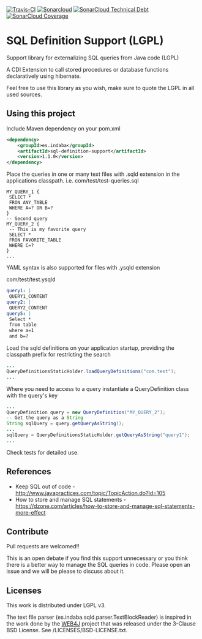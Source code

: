 

[![Travis-CI](https://travis-ci.org/IndabaConsultores/sql-definition-support.svg?branch=master)](https://travis-ci.org/IndabaConsultores/sql-definition-support) [![Sonarcloud](https://sonarcloud.io/api/badges/gate?key=es.indaba:sql-definition-support)](https://sonarcloud.io/dashboard?id=es.indaba:sql-definition-support) [![SonarCloud Technical Debt](https://sonarcloud.io/api/badges/measure?key=es.indaba:sql-definition-support&metric=sqale_debt_ratio)](https://sonarcloud.io/dashboard?id=es.indaba:sql-definition-support) [![SonarCloud Coverage](https://sonarcloud.io/api/badges/measure?key=es.indaba:sql-definition-support&metric=coverage)](https://sonarcloud.io/dashboard?id=es.indaba:sql-definition-support)

SQL Definition Support (LGPL)
=============
Support library for externalizing SQL queries from Java code (LGPL)

A CDI Extension to call stored procedures or database functions declaratively using hibernate.

Feel free to use this library as you wish, make sure to quote the LGPL in all used sources.

## Using this project

Include Maven dependency on your pom.xml

```xml
<dependency>
	<groupId>es.indaba</groupId>
	<artifactId>sql-definition-support</artifactId>
	<version>1.1.0</version>
</dependency>
```

Place the queries in one or many text files with .sqld extension in the applications classpath. 
i.e. com/test/test-queries.sql

```
MY_QUERY_1 {
 SELECT * 
 FRON ANY_TABLE 
 WHERE A=? OR B=?
}
-- Second query
MY_QUERY_2 {
 -- This is my favorite query
 SELECT * 
 FRON FAVORITE_TABLE 
 WHERE C=?
}
...
```

YAML syntax is also supported for files with .ysqld extension

com/test/test.ysqld

```yaml
query1: |
 QUERY1_CONTENT
query2: |
 QUERY2_CONTENT
query5: |
 Select * 
 from table
 where a=1
 and b=?
```

Load the sqld definitions on your application startup, providing the classpath prefix for restricting the search

```java
...
QueryDefinitionsStaticHolder.loadQueryDefinitions("com.test");
...
```
Where you need to access to a query instantiate a QueryDefinition class with the query's key

```java
...
QueryDefinition query = new QueryDefinition("MY_QUERY_2");
-- Get the query as a String
String sqlQuery = query.getQueryAsString();
...
sqlQuery = QueryDefinitionsStaticHolder.getQueryAsString("query1");
...
```

Check tests for detailed use.

## References
* Keep SQL out of code - http://www.javapractices.com/topic/TopicAction.do?Id=105
* How to store and manage SQL statements - https://dzone.com/articles/how-to-store-and-manage-sql-statements-more-effect

## Contribute
Pull requests are welcomed!!

This is an open debate if you find this support unnecessary or you think there is a better way to manage the SQL queries in code. Please open an issue and we will be please to discuss about it. 

## Licenses
This work is distributed under LGPL v3.

The text file parser (es.indaba.sqld.parser.TextBlockReader) is inspired in the work done by the [WEB4J](http://www.web4j.com/) project that was released under the 3-Clause BSD License. See /LICENSES/BSD-LICENSE.txt. 
 

